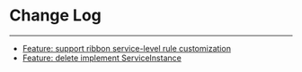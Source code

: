 # Change Log
---

- [Feature: support ribbon service-level rule customization](https://github.com/Tencent/spring-cloud-tencent/pull/478)
- [Feature: delete implement ServiceInstance](https://github.com/Tencent/spring-cloud-tencent/pull/481)